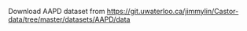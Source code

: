 Download AAPD dataset from https://git.uwaterloo.ca/jimmylin/Castor-data/tree/master/datasets/AAPD/data